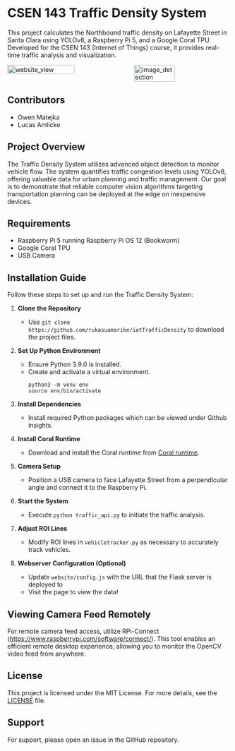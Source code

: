 # CSEN 143 Traffic Density System

This project calculates the Northbound traffic density on Lafayette Street in Santa Clara using YOLOv8, a Raspberry Pi 5, and a Google Coral TPU. Developed for the CSEN 143 (Internet of Things) course, it provides real-time traffic analysis and visualization.

<div style="display: flex; justify-content: space-between;">
    <img src="https://github.com/rukasuamarike/iotTrafficDensity/assets/69021860/db05a287-db27-42b2-af0f-06f612b8a8a3" alt="website_view" style="width: 55%;">
    <img src="https://github.com/rukasuamarike/iotTrafficDensity/assets/69021860/2a3f0494-a8a9-4c98-98ac-76c61ab3fdcc" alt="image_detection" style="width: 43%;">
</div>


## Contributors
- Owen Matejka
- Lucas Amlicke

## Project Overview

The Traffic Density System utilizes advanced object detection to monitor vehicle flow. The system quantifies traffic congestion levels using YOLOv8, offering valuable data for urban planning and traffic management. Our goal is to demonstrate that reliable computer vision algorithms targeting transportation planning can be deployed at the edge on inexpensive devices.

## Requirements
- Raspberry Pi 5 running Raspberry Pi OS 12 (Bookworm)
- Google Coral TPU
- USB Camera

## Installation Guide

Follow these steps to set up and run the Traffic Density System:

1. **Clone the Repository**
   - Use `git clone https://github.com/rukasuamarike/iotTrafficDensity` to download the project files.
2. **Set Up Python Environment**
   - Ensure Python 3.9.0 is installed.
   - Create and activate a virtual environment.
     ```
     python3 -m venv env
     source env/bin/activate
     ```
3. **Install Dependencies**
   - Install required Python packages which can be viewed under Github insights.
     
4. **Install Coral Runtime**
   - Download and install the Coral runtime from [Coral runtime](https://github.com/feranick/libedgetpu/releases).
5. **Camera Setup**
   - Position a USB camera to face Lafayette Street from a perpendicular angle and connect it to the Raspberry Pi.
6. **Start the System**
   - Execute `python traffic_api.py` to initiate the traffic analysis.
7. **Adjust ROI Lines**
   - Modify ROI lines in `vehicletracker.py` as necessary to accurately track vehicles.
8. **Webserver Configuration (Optional)**
   - Update `website/config.js` with the URL that the Flask server is deployed to
   - Visit the page to view the data!

## Viewing Camera Feed Remotely

For remote camera feed access, utilize RPi-Connect (https://www.raspberrypi.com/software/connect/). This tool enables an efficient remote desktop experience, allowing you to monitor the OpenCV video feed from anywhere.

## License

This project is licensed under the MIT License. For more details, see the [LICENSE](LICENSE) file.

## Support

For support, please open an issue in the GitHub repository.